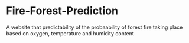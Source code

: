 # Fire-Forest-Prediction
A website that predictability of  the probaability of forest fire taking place based on oxygen, temperature and humidity content
